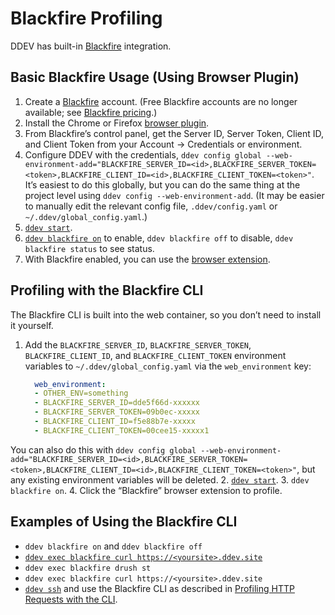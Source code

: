 # Blackfire Profiling

DDEV has built-in [Blackfire](https://blackfire.io) integration.

## Basic Blackfire Usage (Using Browser Plugin)

1. Create a [Blackfire](https://blackfire.io) account. (Free Blackfire accounts are no longer available; see [Blackfire pricing](https://www.blackfire.io/pricing).)
2. Install the Chrome or Firefox [browser plugin](https://blackfire.io/docs/profiling-cookbooks/profiling-http-via-browser).
3. From Blackfire’s control panel, get the Server ID, Server Token, Client ID, and Client Token from your Account → Credentials or environment.
4. Configure DDEV with the credentials, `ddev config global --web-environment-add="BLACKFIRE_SERVER_ID=<id>,BLACKFIRE_SERVER_TOKEN=<token>,BLACKFIRE_CLIENT_ID=<id>,BLACKFIRE_CLIENT_TOKEN=<token>"`. It’s easiest to do this globally, but you can do the same thing at the project level using `ddev config --web-environment-add`. (It may be easier to manually edit the relevant config file, `.ddev/config.yaml` or `~/.ddev/global_config.yaml`.)
5. [`ddev start`](../usage/commands.md#start).
6. [`ddev blackfire on`](../usage/commands.md#blackfire) to enable, `ddev blackfire off` to disable, `ddev blackfire status` to see status.
7. With Blackfire enabled, you can use the [browser extension](https://blackfire.io/docs/profiling-cookbooks/profiling-http-via-browser).

## Profiling with the Blackfire CLI

The Blackfire CLI is built into the web container, so you don’t need to install it yourself.

1. Add the `BLACKFIRE_SERVER_ID`, `BLACKFIRE_SERVER_TOKEN`, `BLACKFIRE_CLIENT_ID`, and `BLACKFIRE_CLIENT_TOKEN` environment variables to `~/.ddev/global_config.yaml` via the `web_environment` key:

    ```yaml
      web_environment:
      - OTHER_ENV=something
      - BLACKFIRE_SERVER_ID=dde5f66d-xxxxxx
      - BLACKFIRE_SERVER_TOKEN=09b0ec-xxxxx
      - BLACKFIRE_CLIENT_ID=f5e88b7e-xxxxx
      - BLACKFIRE_CLIENT_TOKEN=00cee15-xxxxx1
    ```

  You can also do this with `ddev config global --web-environment-add="BLACKFIRE_SERVER_ID=<id>,BLACKFIRE_SERVER_TOKEN=<token>,BLACKFIRE_CLIENT_ID=<id>,BLACKFIRE_CLIENT_TOKEN=<token>"`, but any existing environment variables will be deleted.
2. [`ddev start`](../usage/commands.md#start).
3. `ddev blackfire on`.
4. Click the “Blackfire” browser extension to profile.

## Examples of Using the Blackfire CLI

* `ddev blackfire on` and `ddev blackfire off`
* [`ddev exec blackfire curl https://<yoursite>.ddev.site`](../usage/commands.md#exec)
* `ddev exec blackfire drush st`
* `ddev exec blackfire curl https://<yoursite>.ddev.site`
* [`ddev ssh`](../usage/commands.md#ssh) and use the Blackfire CLI as described in [Profiling HTTP Requests with the CLI](https://blackfire.io/docs/profiling-cookbooks/profiling-http-via-cli).
